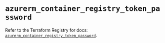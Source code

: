 # `azurerm_container_registry_token_password`

Refer to the Terraform Registry for docs: [`azurerm_container_registry_token_password`](https://registry.terraform.io/providers/hashicorp/azurerm/4.11.0/docs/resources/container_registry_token_password).
